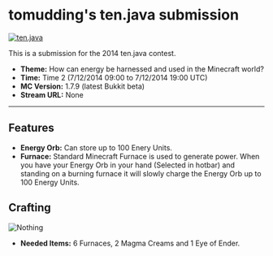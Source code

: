 tomudding's ten.java submission
==============================

[![ten.java](https://cdn.mediacru.sh/hu4CJqRD7AiB.svg)](https://tenjava.com/)

This is a submission for the 2014 ten.java contest.

- __Theme:__ How can energy be harnessed and used in the Minecraft world?
- __Time:__ Time 2 (7/12/2014 09:00 to 7/12/2014 19:00 UTC)
- __MC Version:__ 1.7.9 (latest Bukkit beta)
- __Stream URL:__ None

<!-- put chosen theme above -->
<!-- Done! -->

---------------------------------------

Features
--------

- __Energy Orb:__ Can store up to 100 Enery Units.
- __Furnace:__ Standard Minecraft Furnace is used to generate power. When you have your Energy Orb in your hand (Selected in hotbar) and standing on a burning furnace it will slowly charge the Energy Orb up to 100 Energy Units.

Crafting
--------
![Nothing](http://soisialnoes.comoj.com//img/tomudding_asdkjahudfwjaenflaisd/Crafting%20Recipe.png)
- __Needed Items:__ 6 Furnaces, 2 Magma Creams and 1 Eye of Ender.

<!-- Hi, other peoples! I have edited this :D -->
